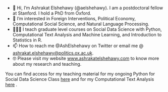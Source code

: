 - 👋 Hi, I’m Ashrakat Elshehawy (@aelshehawy). I am a postdoctoral fellow at Stanford. I hold a PhD from Oxford.
- 👀 I’m interested in Foreign Interventions, Political Economy, Computational Social Science, and Natural Language Processing.
- 👩🏽‍🏫 I teach graduate level courses on Social Data Science with Python, Computational Text Analysis and Machine Learning, and Introduction to Statistics in R.
- 📫 How to reach me @AshElshehawy on Twitter or email me @ ashrakat.elshehawy@politics.ox.ac.uk. 
- 🤓 Please visit my website www.ashrakatelshehawy.com to know more about my research and teaching.


You can find access for my teaching material for my ongoing Python for Social Data Science Class [here](https://github.com/aelshehawy/PythonSocialDataScience) and for my Computational Text Analysis [here](https://github.com/aelshehawy/text-as-data-computational-text-analysis-oxford) .

<!---
aelshehawy/aelshehawy is a ✨ special ✨ repository because its `README.md` (this file) appears on your GitHub profile.
You can click the Preview link to take a look at your changes.
--->
